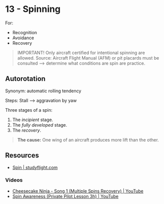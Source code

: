 # 13 - Spinning
For: 
- Recognition
- Avoidance
- Recovery

> IMPORTANT! Only aircraft certified for intentional spinning are allowed.
> Source: Aircraft Flight Manual (AFM) or pit placards must be consulted --> determine what conditions are spin are practice.

## Autorotation
Synonym: automatic rolling tendency

Steps: Stall --> aggravation by yaw

Three stages of a spin: 
1. The *incipient* stage.
2. The *fully developed* stage.
3. The *recovery*.

> **The cause:** One wing of an aircraft produces more lift than the other.



## Resources
- [Spin | studyflight.com](https://www.studyflight.com/spin/)
### Videos
- [Cheesecake Ninja - Song 1 (Multiple Spins Recovery) | YouTube](https://www.youtube.com/watch?v=uvHbasB_DNc)
- [Spin Awareness (Private Pilot Lesson 3h) | YouTube](https://www.youtube.com/watch?v=wQ-3hb0RH10)
